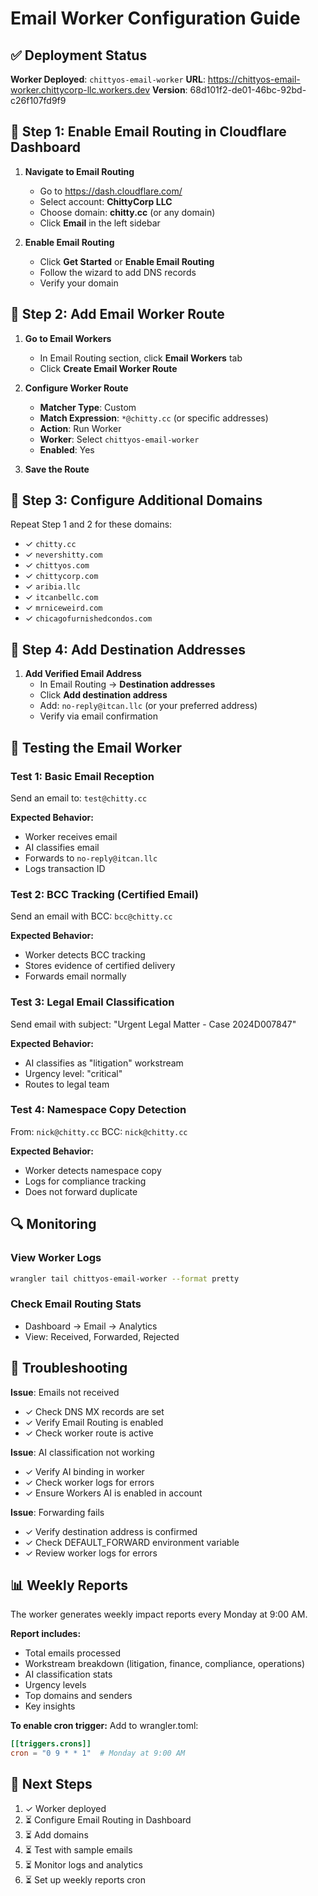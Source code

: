 # Email Worker Configuration Guide

## ✅ Deployment Status
**Worker Deployed**: `chittyos-email-worker`
**URL**: https://chittyos-email-worker.chittycorp-llc.workers.dev
**Version**: 68d101f2-de01-46bc-92bd-c26f107fd9f9

## 🔧 Step 1: Enable Email Routing in Cloudflare Dashboard

1. **Navigate to Email Routing**
   - Go to https://dash.cloudflare.com/
   - Select account: **ChittyCorp LLC**
   - Choose domain: **chitty.cc** (or any domain)
   - Click **Email** in the left sidebar

2. **Enable Email Routing**
   - Click **Get Started** or **Enable Email Routing**
   - Follow the wizard to add DNS records
   - Verify your domain

## 🔧 Step 2: Add Email Worker Route

1. **Go to Email Workers**
   - In Email Routing section, click **Email Workers** tab
   - Click **Create Email Worker Route**

2. **Configure Worker Route**
   - **Matcher Type**: Custom
   - **Match Expression**: `*@chitty.cc` (or specific addresses)
   - **Action**: Run Worker
   - **Worker**: Select `chittyos-email-worker`
   - **Enabled**: Yes

3. **Save the Route**

## 🔧 Step 3: Configure Additional Domains

Repeat Step 1 and 2 for these domains:
- ✓ `chitty.cc`
- ✓ `nevershitty.com`
- ✓ `chittyos.com`
- ✓ `chittycorp.com`
- ✓ `aribia.llc`
- ✓ `itcanbellc.com`
- ✓ `mrniceweird.com`
- ✓ `chicagofurnishedcondos.com`

## 📧 Step 4: Add Destination Addresses

1. **Add Verified Email Address**
   - In Email Routing → **Destination addresses**
   - Click **Add destination address**
   - Add: `no-reply@itcan.llc` (or your preferred address)
   - Verify via email confirmation

## 🧪 Testing the Email Worker

### Test 1: Basic Email Reception
Send an email to: `test@chitty.cc`

**Expected Behavior:**
- Worker receives email
- AI classifies email
- Forwards to `no-reply@itcan.llc`
- Logs transaction ID

### Test 2: BCC Tracking (Certified Email)
Send an email with BCC: `bcc@chitty.cc`

**Expected Behavior:**
- Worker detects BCC tracking
- Stores evidence of certified delivery
- Forwards email normally

### Test 3: Legal Email Classification
Send email with subject: "Urgent Legal Matter - Case 2024D007847"

**Expected Behavior:**
- AI classifies as "litigation" workstream
- Urgency level: "critical"
- Routes to legal team

### Test 4: Namespace Copy Detection
From: `nick@chitty.cc`
BCC: `nick@chitty.cc`

**Expected Behavior:**
- Worker detects namespace copy
- Logs for compliance tracking
- Does not forward duplicate

## 🔍 Monitoring

### View Worker Logs
```bash
wrangler tail chittyos-email-worker --format pretty
```

### Check Email Routing Stats
- Dashboard → Email → Analytics
- View: Received, Forwarded, Rejected

## 🚨 Troubleshooting

**Issue**: Emails not received
- ✓ Check DNS MX records are set
- ✓ Verify Email Routing is enabled
- ✓ Check worker route is active

**Issue**: AI classification not working
- ✓ Verify AI binding in worker
- ✓ Check worker logs for errors
- ✓ Ensure Workers AI is enabled in account

**Issue**: Forwarding fails
- ✓ Verify destination address is confirmed
- ✓ Check DEFAULT_FORWARD environment variable
- ✓ Review worker logs for errors

## 📊 Weekly Reports

The worker generates weekly impact reports every Monday at 9:00 AM.

**Report includes:**
- Total emails processed
- Workstream breakdown (litigation, finance, compliance, operations)
- AI classification stats
- Urgency levels
- Top domains and senders
- Key insights

**To enable cron trigger:**
Add to wrangler.toml:
```toml
[[triggers.crons]]
cron = "0 9 * * 1"  # Monday at 9:00 AM
```

## 🎯 Next Steps

1. ✓ Worker deployed
2. ⏳ Configure Email Routing in Dashboard
3. ⏳ Add domains
4. ⏳ Test with sample emails
5. ⏳ Monitor logs and analytics
6. ⏳ Set up weekly reports cron
